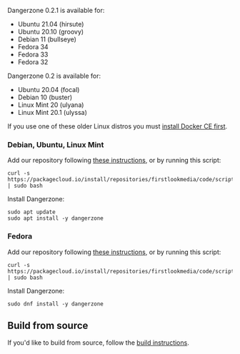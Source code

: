 Dangerzone 0.2.1 is available for:

- Ubuntu 21.04 (hirsute)
- Ubuntu 20.10 (groovy)
- Debian 11 (bullseye)
- Fedora 34
- Fedora 33
- Fedora 32

Dangerzone 0.2 is available for:

- Ubuntu 20.04 (focal)
- Debian 10 (buster)
- Linux Mint 20 (ulyana)
- Linux Mint 20.1 (ulyssa)

If you use one of these older Linux distros you must [install Docker CE first](https://docs.docker.com/engine/install/).

### Debian, Ubuntu, Linux Mint

Add our repository following [these instructions](https://packagecloud.io/firstlookmedia/code/install#manual-deb), or by running this script:

```
curl -s https://packagecloud.io/install/repositories/firstlookmedia/code/script.deb.sh | sudo bash
```

Install Dangerzone:

```
sudo apt update
sudo apt install -y dangerzone
```

### Fedora

Add our repository following [these instructions](https://packagecloud.io/firstlookmedia/code/install#manual-rpm), or by running this script:

```
curl -s https://packagecloud.io/install/repositories/firstlookmedia/code/script.rpm.sh | sudo bash
```

Install Dangerzone:

```
sudo dnf install -y dangerzone
```

## Build from source

If you'd like to build from source, follow the [build instructions](https://github.com/firstlookmedia/dangerzone/blob/master/BUILD.md).

